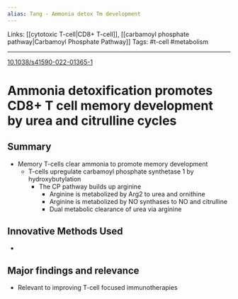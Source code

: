 ```yaml
---
alias: Tang - Ammonia detox Tm development
---
```


Links: [[cytotoxic T-cell|CD8+ T-cell]], [[carbamoyl phosphate pathway|Carbamoyl Phosphate Pathway]]
Tags: #t-cell #metabolism 

---


[10.1038/s41590-022-01365-1](https://doi.org/10.1038/s41590-022-01365-1)

# Ammonia detoxification promotes CD8+ T cell memory development by urea and citrulline cycles

## Summary
- Memory T-cells clear ammonia to promote memory development
	- T-cells upregulate carbamoyl phosphate synthetase 1 by hydroxybutylation
		- The CP pathway builds up arginine
			- Arginine is metabolized by Arg2 to urea and ornithine
			- Arginine is metabolized by NO synthases to NO and citrulline
			- Dual metabolic clearance of urea via arginine

## Innovative Methods Used
- 

## Major findings and relevance
- Relevant to improving T-cell focused immunotherapies